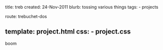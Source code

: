 title: treb
created: 24-Nov-2011
blurb: tossing various things
tags:
    - projects

route: trebuchet-dos

template: project.html
css:
    - project.css
---

boom
